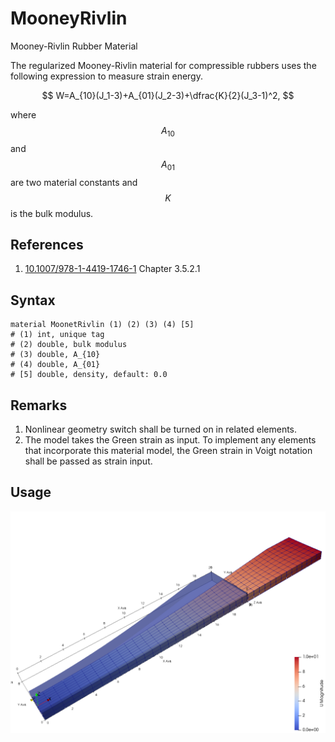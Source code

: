 # MooneyRivlin

Mooney-Rivlin Rubber Material

The regularized Mooney-Rivlin material for compressible rubbers uses the following expression to measure strain energy.

$$
W=A_{10}(J_1-3)+A_{01}(J_2-3)+\dfrac{K}{2}(J_3-1)^2,
$$

where $$A_{10}$$ and $$A_{01}$$ are two material constants and $$K$$ is the bulk modulus.

## References

1.  [10.1007/978-1-4419-1746-1](https://doi.org/10.1007/978-1-4419-1746-1) Chapter 3.5.2.1

## Syntax

```
material MoonetRivlin (1) (2) (3) (4) [5]
# (1) int, unique tag
# (2) double, bulk modulus
# (3) double, A_{10}
# (4) double, A_{01}
# [5] double, density, default: 0.0
```

## Remarks

1. Nonlinear geometry switch shall be turned on in related elements.
2. The model takes the Green strain as input. To implement any elements that incorporate this material model, the Green
   strain in Voigt notation shall be passed as strain input.

## Usage

![example one](MooneyRivlin.png)
